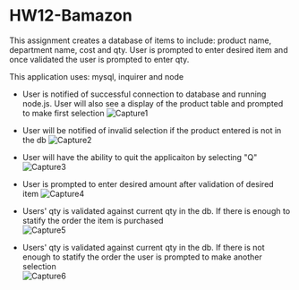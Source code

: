 # HW12-Bamazon

This assignment creates a database of items to include: product name, department name, cost and qty.  User is prompted to enter desired item and once validated the user is prompted to enter qty. 

This application uses: mysql, inquirer and node

* User is notified of successful connection to database and running node.js.  User will also see a display of the product table and prompted to make first selection
![Capture1](https://user-images.githubusercontent.com/46427274/56473338-1385e900-6438-11e9-8898-ff8e71a7bf52.JPG)

* User will be notified of invalid selection if the product entered is not in the db
![Capture2](https://user-images.githubusercontent.com/46427274/56473352-429c5a80-6438-11e9-8b7a-540816392125.JPG)

* User will have the ability to quit the applicaiton by selecting "Q"
![Capture3](https://user-images.githubusercontent.com/46427274/56473351-429c5a80-6438-11e9-8979-4bd33bc1de3d.JPG)

* User is prompted to enter desired amount after validation of desired item
![Capture4](https://user-images.githubusercontent.com/46427274/56473350-429c5a80-6438-11e9-9e0c-7a0a014b7b93.JPG)

* Users' qty is validated against current qty in the db.  If there is enough to statify the order the item is purchased  
![Capture5](https://user-images.githubusercontent.com/46427274/56473349-429c5a80-6438-11e9-94eb-504aba2f9e88.JPG)

* Users' qty is validated against current qty in the db.  If there is not enough to statify the order the user is prompted to make another selection  
![Capture6](https://user-images.githubusercontent.com/46427274/56473353-429c5a80-6438-11e9-8f0b-1bda6e1ba3c5.JPG)

